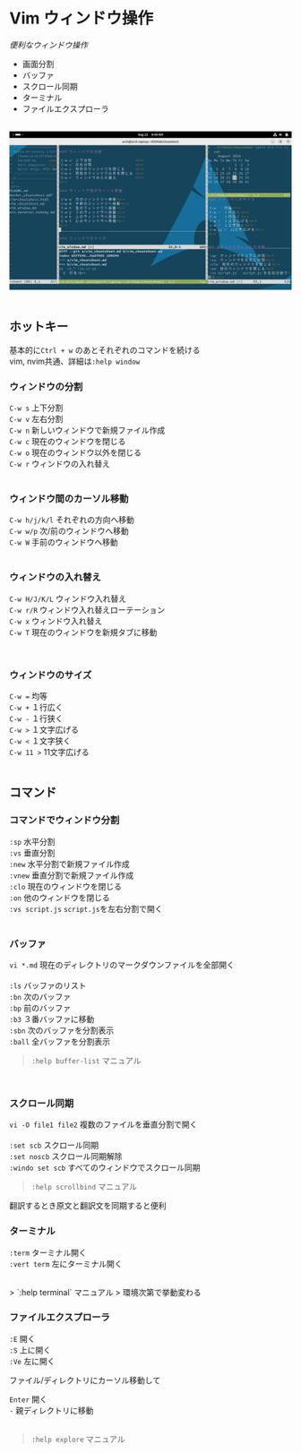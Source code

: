 # Vim ウィンドウ操作

*便利なウィンドウ操作*
- 画面分割       <br>
- バッファ       <br>
- スクロール同期 <br>
- ターミナル     <br>
- ファイルエクスプローラ <br>
<br>

<div style="text-align: center;">
    <img src="vim_window.png" alt="vim_window" width="600">
</div>
<br>


## ホットキー

基本的に`Ctrl + w` のあとそれぞれのコマンドを続ける<br>
vim, nvim共通、詳細は`:help window`
<br>

### ウィンドウの分割

`C-w s` 上下分割                     <br>
`C-w v` 左右分割                     <br>
`C-w n` 新しいウィンドウで新規ファイル作成<br>
`C-w c` 現在のウィンドウを閉じる     <br>
`C-w o` 現在のウィンドウ以外を閉じる <br>
`C-w r` ウィンドウの入れ替え         <br>
<br>

### ウィンドウ間のカーソル移動

`C-w h/j/k/l` それぞれの方向へ移動<br>
`C-w w/p` 次/前のウィンドウへ移動<br>
`C-w W` 手前のウィンドウへ移動<br>
<br>

### ウィンドウの入れ替え

`C-w H/J/K/L` ウィンドウ入れ替え<br>
`C-w r/R` ウィンドウ入れ替えローテーション<br>
`C-w x` ウィンドウ入れ替え<br>
`C-w T` 現在のウィンドウを新規タブに移動<br>

<br>

### ウィンドウのサイズ

`C-w =` 均等<br>
`C-w +` １行広く<br>
`C-w -` １行狭く<br>
`C-w >` １文字広げる<br>
`C-w <` １文字狭く<br>
`C-w 11 >` 11文字広げる<br>
<br>


## コマンド

### コマンドでウィンドウ分割

`:sp` 水平分割<br>
`:vs` 垂直分割<br>
`:new` 水平分割で新規ファイル作成<br>
`:vnew` 垂直分割で新規ファイル作成<br>
`:clo` 現在のウィンドウを閉じる<br>
`:on` 他のウィンドウを閉じる<br>
`:vs script.js` `script.js`を左右分割で開く<br>
<br>

### バッファ

`vi *.md` 現在のディレクトリのマークダウンファイルを全部開く<br>
<br>
`:ls` バッファのリスト<br>
`:bn` 次のバッファ<br>
`:bp` 前のバッファ<br>
`:b3` ３番バッファに移動<br>
`:sbn` 次のバッファを分割表示<br>
`:ball` 全バッファを分割表示<br>

> `:help buffer-list` マニュアル
<br>


### スクロール同期

`vi -O file1 file2` 複数のファイルを垂直分割で開く<br>
<br>
`:set scb` スクロール同期<br>
`:set noscb` スクロール同期解除<br>
`:windo set scb` すべてのウィンドウでスクロール同期<br>

> `:help scrollbind` マニュアル

翻訳するとき原文と翻訳文を同期すると便利
<br>


### ターミナル

`:term` ターミナル開く<br>
`:vert term` 左にターミナル開く<br>

<br>
> `:help terminal` マニュアル
> 環境次第で挙動変わる


### ファイルエクスプローラ

`:E` 開く<br>
`:S` 上に開く<br>
`:Ve` 左に開く<br>

ファイル/ディレクトリにカーソル移動して

`Enter` 開く<br>
`-` 親ディレクトリに移動<br>
<br>
> `:help explore` マニュアル

